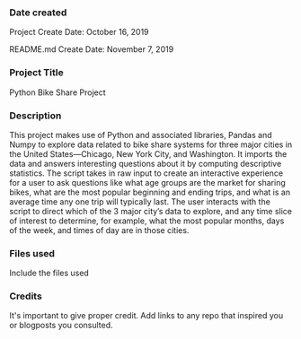 ### Date created
Project Create Date: October 16, 2019

README.md Create Date: November 7, 2019

### Project Title
Python Bike Share Project

### Description
This project makes use of Python and associated libraries, Pandas and Numpy to explore data
related to bike share systems for three major cities in the United States—Chicago, New York City,
and Washington. It imports the data and answers interesting questions about it by computing
descriptive statistics. The script takes in raw input to create an interactive experience for
a user to ask questions like what age groups are the market for sharing bikes, what are the
most popular beginning and ending trips, and what is an average time any one trip will
typically last.  The user interacts with the script to direct which of the 3 major city’s data
to explore, and any time slice of interest to determine, for example, what the most popular months,
days of the week, and times of day are in those cities.

### Files used
Include the files used

### Credits
It's important to give proper credit. Add links to any repo that inspired you or blogposts you consulted.
